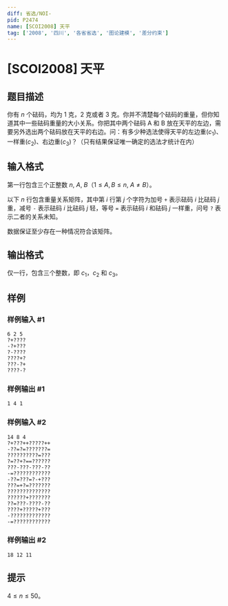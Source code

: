 ```yaml
---
diff: 省选/NOI-
pid: P2474
name: [SCOI2008] 天平
tag: ['2008', '四川', '各省省选', '图论建模', '差分约束']
---
```

# [SCOI2008] 天平
## 题目描述

你有 $n$ 个砝码，均为 $1$ 克，$2$ 克或者 $3$ 克。你并不清楚每个砝码的重量，但你知道其中一些砝码重量的大小关系。你把其中两个砝码 A 和 B 放在天平的左边，需要另外选出两个砝码放在天平的右边。问：有多少种选法使得天平的左边重($c_1$)、一样重($c_2$)、右边重($c_3$)？（只有结果保证唯一确定的选法才统计在内）

## 输入格式

第一行包含三个正整数 $n$, $A$, $B$（$1\le A,B\le n$, $A\neq B$）。

以下 $n$ 行包含重量关系矩阵，其中第 $i$ 行第 $j$ 个字符为加号 `+` 表示砝码 $i$ 比砝码 $j$ 重，减号 `-` 表示砝码 $i$ 比砝码 $j$ 轻，等号 `=` 表示砝码 $i$ 和砝码 $j$ 一样重，问号 `?` 表示二者的关系未知。

数据保证至少存在一种情况符合该矩阵。
## 输出格式

仅一行，包含三个整数，即 $c_1$，$c_2$ 和 $c_3$。

## 样例

### 样例输入 #1
```
6 2 5
?+????
-?+???
?-????
????+?
???-?+
????-?
```
### 样例输出 #1
```
1 4 1
```
### 样例输入 #2
```
14 8 4
?+???++?????++
-??=?=???????=
??????????=???
?=??+?==??????
???-???-???-??
-=????????????
-??=???=?-+???
???=+?=???????
??????????????
??????+???????
??=???-????-??
????+?????+???
-?????????????
-=????????????
```
### 样例输出 #2
```
18 12 11
```
## 提示

$4\le n\le 50$。

